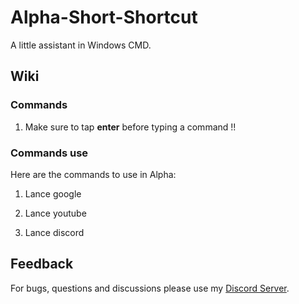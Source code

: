 # Alpha-Short-Shortcut
A little assistant in Windows CMD.

## Wiki

### Commands
1.  Make sure to tap **enter** before typing a command !!

### Commands use
Here are the commands to use in Alpha:

1.  Lance google

2.  Lance youtube

3.  Lance discord

## Feedback
For bugs, questions and discussions please use my [Discord Server](https://discord.gg/k6E8SBjC).

